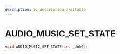 ```yaml
---
description: No description available 
---
```


# AUDIO_MUSIC_SET_STATE

```cpp
void AUDIO_MUSIC_SET_STATE(int _Unk0);
```